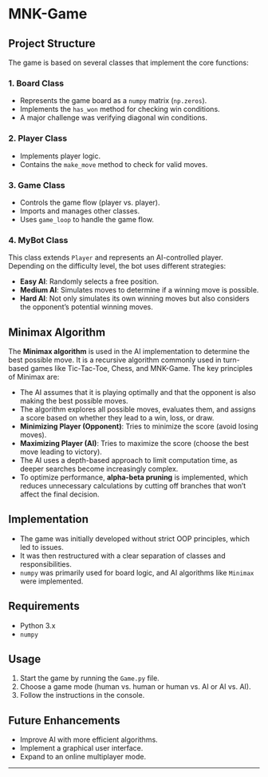 # MNK-Game

## Project Structure
The game is based on several classes that implement the core functions:

### 1. Board Class
- Represents the game board as a `numpy` matrix (`np.zeros`).
- Implements the `has_won` method for checking win conditions.
- A major challenge was verifying diagonal win conditions.

### 2. Player Class
- Implements player logic.
- Contains the `make_move` method to check for valid moves.

### 3. Game Class
- Controls the game flow (player vs. player).
- Imports and manages other classes.
- Uses `game_loop` to handle the game flow.

### 4. MyBot Class
This class extends `Player` and represents an AI-controlled player.
Depending on the difficulty level, the bot uses different strategies:
- **Easy AI**: Randomly selects a free position.
- **Medium AI**: Simulates moves to determine if a winning move is possible.
- **Hard AI**: Not only simulates its own winning moves but also considers the opponent’s potential winning moves.

## Minimax Algorithm
The **Minimax algorithm** is used in the AI implementation to determine the best possible move. It is a recursive algorithm commonly used in turn-based games like Tic-Tac-Toe, Chess, and MNK-Game. The key principles of Minimax are:
- The AI assumes that it is playing optimally and that the opponent is also making the best possible moves.
- The algorithm explores all possible moves, evaluates them, and assigns a score based on whether they lead to a win, loss, or draw.
- **Minimizing Player (Opponent)**: Tries to minimize the score (avoid losing moves).
- **Maximizing Player (AI)**: Tries to maximize the score (choose the best move leading to victory).
- The AI uses a depth-based approach to limit computation time, as deeper searches become increasingly complex.
- To optimize performance, **alpha-beta pruning** is implemented, which reduces unnecessary calculations by cutting off branches that won’t affect the final decision.

## Implementation
- The game was initially developed without strict OOP principles, which led to issues.
- It was then restructured with a clear separation of classes and responsibilities.
- `numpy` was primarily used for board logic, and AI algorithms like `Minimax` were implemented.

## Requirements
- Python 3.x
- `numpy`

## Usage
1. Start the game by running the `Game.py` file.
2. Choose a game mode (human vs. human or human vs. AI or AI vs. AI).
3. Follow the instructions in the console.

## Future Enhancements
- Improve AI with more efficient algorithms.
- Implement a graphical user interface.
- Expand to an online multiplayer mode.

---
